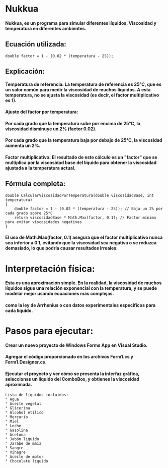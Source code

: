 # Nukkua
#### Nukkua, es un programa para simular diferentes líquidos, Viscosidad y temperatura en diferentes ambientes. 

## Ecuación utilizada:
```
double factor = 1 - (0.02 * (temperatura - 25));
```
## Explicación:
#### Temperatura de referencia: La temperatura de referencia es 25°C, que es un valor común para medir la viscosidad de muchos líquidos. A esta temperatura, no se ajusta la viscosidad (es decir, el factor multiplicativo es 1).
#### Ajuste del factor por temperatura:
#### Por cada grado que la temperatura sube por encima de 25°C, la viscosidad disminuye un 2% (factor 0.02).
#### Por cada grado que la temperatura baja por debajo de 25°C, la viscosidad aumenta un 2%.
#### Factor multiplicativo: El resultado de este cálculo es un "factor" que se multiplica por la viscosidad base del líquido para obtener la viscosidad ajustada a la temperatura actual.

## Fórmula completa:
```
double CalcularViscosidadPorTemperatura(double viscosidadBase, int temperatura)
{
    double factor = 1 - (0.02 * (temperatura - 25)); // Baja un 2% por cada grado sobre 25°C
    return viscosidadBase * Math.Max(factor, 0.1); // Factor mínimo para evitar viscosidades negativas
}

```
#### El uso de Math.Max(factor, 0.1) asegura que el factor multiplicativo nunca sea inferior a 0.1, evitando que la viscosidad sea negativa o se reduzca demasiado, lo que podría causar resultados irreales.

# Interpretación física:
#### Esta es una aproximación simple. En la realidad, la viscosidad de muchos líquidos sigue una relación exponencial con la temperatura, y se puede modelar mejor usando ecuaciones más complejas.
#### como la ley de Arrhenius o con datos experimentales específicos para cada líquido.

# Pasos para ejecutar:
#### Crear un nuevo proyecto de Windows Forms App en Visual Studio.
#### Agregar el código proporcionado en los archivos Form1.cs y Form1.Designer.cs.
#### Ejecutar el proyecto y ver cómo se presenta la interfaz gráfica, seleccionas un líquido del ComboBox, y obtienes la viscosidad aproximada.

```
Lista de líquidos incluidos:
° Agua
° Aceite vegetal
° Glicerina
° Alcohol etílico
° Mercurio
° Miel
° Leche
° Gasolina
° Acetona
° Jabón líquido
° Jarabe de maíz
° Sangre
° Vinagre
° Aceite de motor
° Chocolate líquido
```
